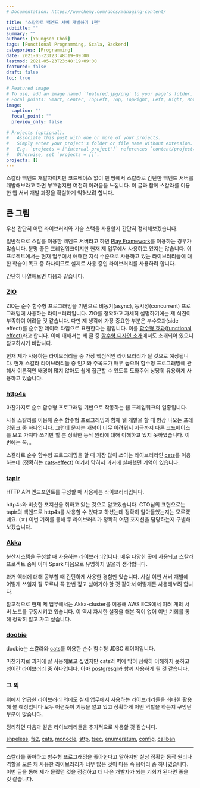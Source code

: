 ```yaml
---
# Documentation: https://wowchemy.com/docs/managing-content/

title: "스칼라로 백엔드 서버 개발하기 1편"
subtitle: ""
summary: ""
authors: [Youngseo Choi]
tags: [Functional Programming, Scala, Backend]
categories: [Programming]
date: 2021-05-23T23:48:19+09:00
lastmod: 2021-05-23T23:48:19+09:00
featured: false
draft: false
toc: true

# Featured image
# To use, add an image named `featured.jpg/png` to your page's folder.
# Focal points: Smart, Center, TopLeft, Top, TopRight, Left, Right, BottomLeft, Bottom, BottomRight.
image:
  caption: ""
  focal_point: ""
  preview_only: false

# Projects (optional).
#   Associate this post with one or more of your projects.
#   Simply enter your project's folder or file name without extension.
#   E.g. `projects = ["internal-project"]` references `content/project/deep-learning/index.md`.
#   Otherwise, set `projects = []`.
projects: []
---
```


스칼라 백엔드 개발자이지만 코드베이스 없이 맨 땅에서 스칼라로 간단한 백엔드 서버를 개발해보라고 하면 부끄럽지만 여전히 어려움을 느낍니다. 이 글과 함께 스칼라를 이용한 웹 서버 개발 과정을 확실하게 익혀보려 합니다.

## 큰 그림

우선 간단히 어떤 라이브러리와 기술 스택을 사용할지 간단히 정리해보겠습니다.

일반적으로 스칼를 이용한 백엔드 서버라고 하면 [Play Framework](https://www.playframework.com)를 이용하는 경우가 많습니다. 분명 좋은 프레임워크이지만 현재 제 업무에서 사용하고 있지는 않습니다. 이 프로젝트에서는 현재 업무에서 애매한 지식 수준으로 사용하고 있는 라이브러리들에 대한 학습이 목표 중 하나이므로 실제로 사용 중인 라이브러리를 사용하려 합니다.

간단히 나열해보면 다음과 같습니다.

### [ZIO](https://zio.dev)

ZIO는 순수 함수형 프로그래밍을 기반으로 비동기(async), 동시성(concurrent) 프로그래밍에 사용하는 라이브러리입니다. ZIO를 정확하고 자세히 설명하기에는 제 식견이 부족하여 어려울 것 같습니다. 다만 제 생각에 가장 중요한 부분은 부수효과(side effect)를 순수한 데이터 타입으로 표현한다는 점입니다. 이를 [함수형 효과(functional effect)](https://scalac.io/blog/introduction-to-programming-with-zio-functional-effects/)라고 합니다. 이에 대해서는 제 글 중 [함수형 디자인 소개](/post/an-introduction-to-functional-design-translation/)에서도 소개되어 있으니 참고하시기 바랍니다.

현재 제가 사용하는 라이브러리들 중 가장 핵심적인 라이브러리가 될 것으로 예상됩니다. 현재 스칼라 라이브러리들 중 인기와 주목도가 매우 높으며 함수형 프로그래밍에 관해서 이론적인 배경이 많지 않아도 쉽게 접근할 수 있도록 도와주어 상당히 유용하게 사용하고 있습니다.

### [http4s](https://http4s.org)

마찬가지로 순수 함수형 프로그래밍 기반으로 작동하는 웹 프레임워크의 일종입니다.

사실 스칼라를 이용해 순수 함수형 프로그래밍과 함께 웹 개발을 할 때 항상 나오는 프레임워크 중 하나입니다. 그런데 문제는 개념이 너무 어려워서 지금까지 다른 코드베이스를 보고 가져다 쓰기만 할 뿐 정확한 동작 원리에 대해 이해하고 있지 못하였습니다. 이번에는 꼭...

스칼라로 순수 함수형 프로그래밍을 할 때 가장 많이 쓰이는 라이브러리인 [cats](https://typelevel.org/cats/)를 이용하는데 (정확히는 [cats-effect](https://github.com/typelevel/cats-effect)) 여기서 막혀서 과거에 실패했던 기억이 있습니다.

### [tapir](https://github.com/softwaremill/tapir)

HTTP API 엔드포인트를 구성할 때 사용하는 라이브러리입니다.

http4s와 비슷한 포지션을 취하고 있는 것으로 알고있습니다. CTO님의 표현으로는 tapir의 백엔드로 http4s를 사용할 수 있다고 하셨는데 정확히 알아들었는지는 모르겠네요. (ㅎ) 이번 기회를 통해 두 라이브러리가 정확히 어떤 포지션을 담당하는지 구별해보겠습니다.

### [Akka](https://akka.io)

분산시스템을 구성할 때 사용하는 라이브러리입니다. 매우 다양한 곳에 사용되고 스칼라 프로젝트 중에 아마 Spark 다음으로 유명하지 않을까 생각합니다.

과거 액터에 대해 공부할 때 간단하게 사용한 경험만 있습니다. 사실 이번 서버 개발에 어떻게 쓰일지 잘 모르나 꼭 한번 짚고 넘어가야 할 것 같아서 어떻게든 사용해보려 합니다.

참고적으로 현재 제 업무에서는 Akka-cluster를 이용해 AWS ECS에서 여러 개의 서버 노드를 구동시키고 있습니다. 이 역시 자세한 설정을 해본 적이 없어 이번 기회를 통해 정확히 알고 가고 싶습니다.

### [doobie](https://tpolecat.github.io/doobie/)

doobie는 스칼라와 [cats](https://typelevel.org/cats/)를 이용한 순수 함수형 JDBC 레이어입니다.

마찬가지로 과거에 잘 사용해보고 싶었지만 cats의 벽에 막혀 정확히 이해하지 못하고 넘어간 라이브러리 중 하나입니다. 아마 postgresql과 함께 사용하게 될 것 같습니다.

### 그 외

위에서 언급한 라이브러리 외에도 실제 업무에서 사용하는 라이브러리들을 최대한 활용해 볼 예정입니다 모두 어렴풋이 기능을 알고 있고 정확하게 어떤 역할을 하는지 구멍난 부분이 많습니다.

정리하면 다음과 같은 라이브러리들을 추가적으로 사용할 것 같습니다.

[shpeless](https://github.com/milessabin/shapeless), [fs2](https://github.com/typelevel/fs2), [cats](https://typelevel.org/cats/), [monocle](https://github.com/optics-dev/Monocle), [sttp](https://sttp.softwaremill.com/en/latest/), [tsec](https://github.com/jmcardon/tsec), [enumeratum](https://github.com/lloydmeta/enumeratum), [config](https://github.com/lightbend/config), [caliban](https://github.com/ghostdogpr/caliban)

---

스칼라를 좋아하고 함수형 프로그래밍을 좋아한다고 말하지만 실상 정확한 동작 원리나 역할을 모른 채 사용한 라이브러리가 너무 많은 것이 마음 속 응어리 중 하나였습니다. 이번 글을 통해 제가 몰랐던 것을 점검하고 더 나은 개발자가 되는 기회가 된다면 좋을 것 같습니다.
